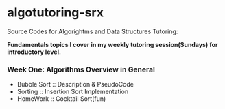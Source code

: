 # algotutoring-srx
Source Codes for Algorightms and Data Structures Tutoring:


**Fundamentals topics I cover in my weekly tutoring session(Sundays) for introductory level.**

### Week One: Algorithms Overview in General
- Bubble Sort   :: Description & PseudoCode
- Sorting       :: Insertion Sort Implementation
- HomeWork      :: Cocktail Sort(fun)
